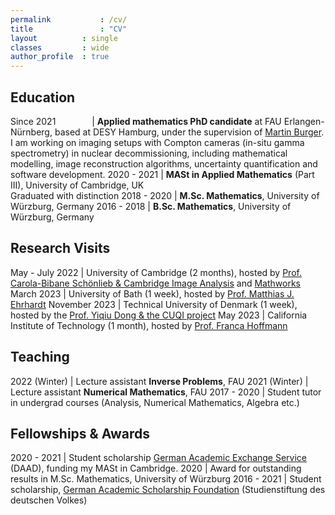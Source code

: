 ```yaml
---
permalink			: /cv/
title				: "CV"
layout 			: single
classes			: wide
author_profile	: true
---
```

## Education

Since 2021 <img width=50/> | **Applied mathematics PhD candidate** at FAU Erlangen-Nürnberg, based at DESY Hamburg, under the supervision of [Martin Burger](https://en.www.math.fau.de/angewandte-mathematik-1/mitarbeiter/prof-dr-martin-burger/).<br>I am working on imaging setups with Compton cameras (in-situ gamma spectrometry) in nuclear decommissioning, including mathematical modelling, image reconstruction algorithms, uncertainty quantification and software development.
2020 - 2021 | **MASt in Applied Mathematics** (Part III), University of Cambridge, UK<br>Graduated with distinction
2018 - 2020 | **M.Sc. Mathematics**, University of Würzburg, Germany
2016 - 2018 | **B.Sc. Mathematics**, University of Würzburg, Germany

## Research Visits

May - July 2022 | University of Cambridge (2 months), hosted by [Prof. Carola-Bibane Schönlieb & Cambridge Image Analysis](https://www.damtp.cam.ac.uk/research/cia/cambridge-image-analysis) and [Mathworks](https://mathworks.com/)
March 2023 | University of Bath (1 week), hosted by [Prof. Matthias J. Ehrhardt](https://mehrhardt.github.io/)
November 2023 | Technical University of Denmark (1 week), hosted by the [Prof. Yiqiu Dong & the CUQI project](https://sites.dtu.dk/cuqi)
May 2023 | California Institute of Technology (1 month), hosted by [Prof. Franca Hoffmann](https://francahoffmann.wordpress.com/)

## Teaching

2022 (Winter) | Lecture assistant **Inverse Problems**, FAU
2021 (Winter) | Lecture assistant **Numerical Mathematics**, FAU
2017 - 2020 | Student tutor in undergrad courses (Analysis, Numerical Mathematics, Algebra etc.)

## Fellowships & Awards

2020 - 2021 | Student scholarship [German Academic Exchange Service](https://www.daad.org/en) (DAAD), funding my MASt in Cambridge.
2020 | Award for outstanding results in M.Sc. Mathematics, University of Würzburg
2016 - 2021 | Student scholarship, [German Academic Scholarship Foundation](https://www.studienstiftung.de/en/) (Studienstiftung des deutschen Volkes)
